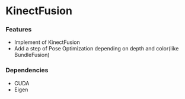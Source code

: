 # KinectFusion
### Features
-  Implement of KinectFusion
-  Add a step of Pose Optimization depending on depth and color(like BundleFusion)
### Dependencies
- CUDA
- Eigen
